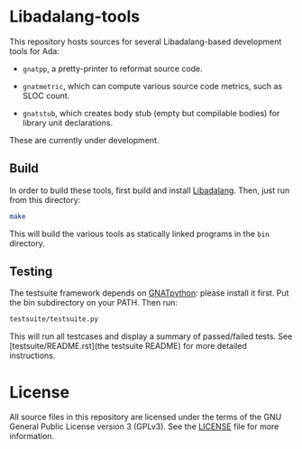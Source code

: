 Libadalang-tools
================

This repository hosts sources for several Libadalang-based development tools
for Ada:

* `gnatpp`, a pretty-printer to reformat source code.

* `gnatmetric`, which can compute various source code metrics, such as SLOC
  count.

* `gnatstub`, which creates body stub (empty but compilable bodies) for library
  unit declarations.

These are currently under development.


Build
-----

In order to build these tools, first build and install
[Libadalang](https://github.com/AdaCore/libadalang/). Then, just run from this
directory:

```sh
make
```

This will build the various tools as statically linked programs in the `bin`
directory.


Testing
-------

The testsuite framework depends on
[GNATpython](https://github.com/Nikokrock/gnatpython): please install it first.
Put the bin subdirectory on your PATH.
Then run:

```sh
testsuite/testsuite.py
```

This will run all testcases and display a summary of passed/failed tests. See
[testsuite/README.rst](the testsuite README) for more detailed instructions.


License
=======

All source files in this repository are licensed under the terms of the GNU
General Public License version 3 (GPLv3). See the [LICENSE](LICENSE) file for
more information.
